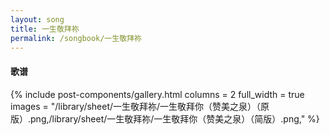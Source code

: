 ```yaml
---
layout: song
title: 一生敬拜祢
permalink: /songbook/一生敬拜祢
---
```


#### 歌谱

{% include post-components/gallery.html
    columns = 2
    full_width = true
    images = "/library/sheet/一生敬拜祢/一生敬拜你（赞美之泉）（原版）.png,/library/sheet/一生敬拜祢/一生敬拜你（赞美之泉）（简版）.png,"
%}
